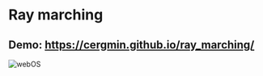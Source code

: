 # Ray marching

## Demo: https://cergmin.github.io/ray_marching/
![webOS](https://i.imgur.com/DDYaL6l.png)
